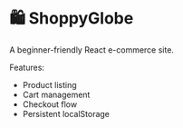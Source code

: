 # 🛍️ ShoppyGlobe

A beginner-friendly React e-commerce site.

Features:
- Product listing
- Cart management
- Checkout flow
- Persistent localStorage
